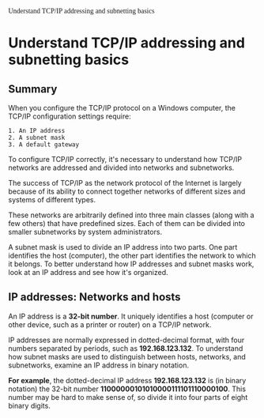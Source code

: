 
<div style="font-family: Century Gothic;">Understand TCP/IP addressing and subnetting basics</div>

# Understand TCP/IP addressing and subnetting basics

## Summary

When you configure the TCP/IP protocol on a Windows computer, the TCP/IP configuration settings require:
```
1. An IP address
2. A subnet mask
3. A default gateway
```
To configure TCP/IP correctly, it's necessary to understand how TCP/IP networks are addressed and divided into networks and subnetworks.

The success of TCP/IP as the network protocol of the Internet is largely because of its ability to connect together networks of different sizes and systems of different types. 

These networks are arbitrarily defined into three main classes (along with a few others) that have predefined sizes. Each of them can be divided into smaller subnetworks by system administrators.

A subnet mask is used to divide an IP address into two parts. One part identifies the host (computer), the other part identifies the network to which it belongs. To better understand how IP addresses and subnet masks work, look at an IP address and see how it's organized.

## IP addresses: Networks and hosts

An IP address is a **32-bit number**. It uniquely identifies a host (computer or other device, such as a printer or router) on a TCP/IP network.

IP addresses are normally expressed in dotted-decimal format, with four numbers separated by periods, such as **192.168.123.132**. To understand how subnet masks are used to distinguish between hosts, networks, and subnetworks, examine an IP address in binary notation.

**For example**, the dotted-decimal IP address **192.168.123.132** is (in binary notation) the 32-bit number **11000000101010000111101110000100**. This number may be hard to make sense of, so divide it into four parts of eight binary digits.
